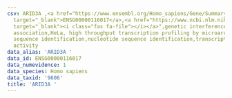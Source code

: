```yaml
---
csv: ARID3A ,<a href="https://www.ensembl.org/Homo_sapiens/Gene/Summary?db=core;g=ENSG00000116017"
  target="_blank">ENSG00000116017</a>,<a href="https://www.ncbi.nlm.nih.gov/pubmed/28369544"
  target="_blank"><i class="fas fa-file"></i></a>",genetic interference,functional
  association,HeLa, high throughput transcription profiling by microarray,nucleotide
  sequence identification,nucleotide sequence identification,transcriptional regulation,up-regulates
  activity
data_alias: 'ARID3A '
data_id: ENSG00000116017
data_numevidence: 1
data_species: Homo sapiens
data_taxid: '9606'
title: 'ARID3A '
---
```

